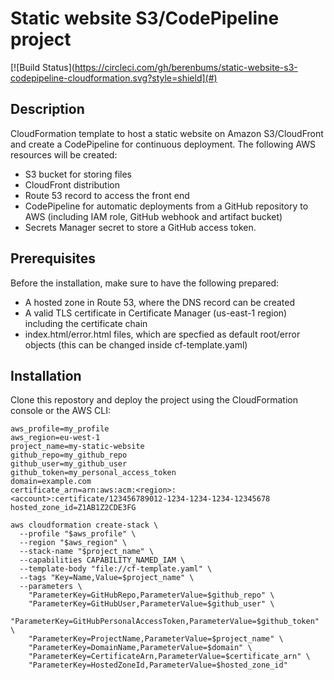 # Static website S3/CodePipeline project

[![Build Status](https://circleci.com/gh/berenbums/static-website-s3-codepipeline-cloudformation.svg?style=shield](#)

## Description
CloudFormation template to host a static website on Amazon S3/CloudFront and create a CodePipeline for continuous deployment.
The following AWS resources will be created:
- S3 bucket for storing files
- CloudFront distribution
- Route 53 record to access the front end
- CodePipeline for automatic deployments from a GitHub repository to AWS (including IAM role, GitHub webhook and artifact bucket)
- Secrets Manager secret to store a GitHub access token.

## Prerequisites
Before the installation, make sure to have the following prepared:
- A hosted zone in Route 53, where the DNS record can be created
- A valid TLS certificate in Certificate Manager (us-east-1 region) including the certificate chain
- index.html/error.html files, which are specfied as default root/error objects (this can be changed inside cf-template.yaml)

## Installation
Clone this repostory and deploy the project using the CloudFormation console or the AWS CLI:

    aws_profile=my_profile
    aws_region=eu-west-1
    project_name=my-static-website
    github_repo=my_github_repo
    github_user=my_github_user
    github_token=my_personal_access_token
    domain=example.com
    certificate_arn=arn:aws:acm:<region>:<account>:certificate/123456789012-1234-1234-1234-12345678
    hosted_zone_id=Z1AB1Z2CDE3FG

    aws cloudformation create-stack \
      --profile "$aws_profile" \
      --region "$aws_region" \
      --stack-name "$project_name" \
      --capabilities CAPABILITY_NAMED_IAM \
      --template-body "file://cf-template.yaml" \
      --tags "Key=Name,Value=$project_name" \
      --parameters \
        "ParameterKey=GitHubRepo,ParameterValue=$github_repo" \
        "ParameterKey=GitHubUser,ParameterValue=$github_user" \
        "ParameterKey=GitHubPersonalAccessToken,ParameterValue=$github_token" \
        "ParameterKey=ProjectName,ParameterValue=$project_name" \
        "ParameterKey=DomainName,ParameterValue=$domain" \
        "ParameterKey=CertificateArn,ParameterValue=$certificate_arn" \
        "ParameterKey=HostedZoneId,ParameterValue=$hosted_zone_id"

